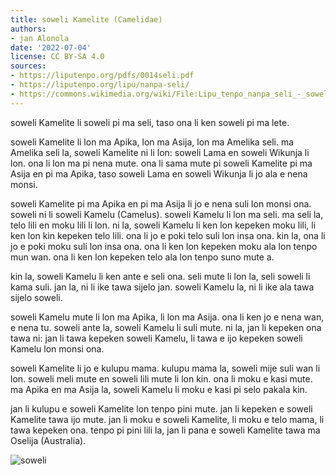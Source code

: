 ```yaml
---
title: soweli Kamelite (Camelidae)
authors:
- jan Alonola
date: '2022-07-04'
license: CC BY-SA 4.0
sources:
- https://liputenpo.org/pdfs/0014seli.pdf
- https://liputenpo.org/lipu/nanpa-seli/
- https://commons.wikimedia.org/wiki/File:Lipu_tenpo_nanpa_seli_-_soweli.png
---
```


soweli Kamelite li soweli pi ma seli, taso ona li ken soweli pi ma lete.

soweli Kamelite li lon ma Apika, lon ma Asija, lon ma Amelika seli. ma Amelika seli la, soweli Kamelite ni li lon: soweli Lama en soweli Wikunja li lon. ona li lon ma pi nena mute. ona li sama mute pi soweli Kamelite pi ma Asija en pi ma Apika, taso soweli Lama en soweli Wikunja li jo ala e nena monsi.

soweli Kamelite pi ma Apika en pi ma Asija li jo e nena suli lon monsi ona. soweli ni li soweli Kamelu (Camelus). soweli Kamelu li lon ma seli. ma seli la, telo lili en moku lili li lon. ni la, soweli Kamelu li ken lon kepeken moku lili, li ken lon kin kepeken telo lili. ona li jo e poki telo suli lon insa ona. kin la, ona li jo e poki moku suli lon insa ona. ona li ken lon kepeken moku ala lon tenpo mun wan. ona li ken lon kepeken telo ala lon tenpo suno mute a.

kin la, soweli Kamelu li ken ante e seli ona. seli mute li lon la, seli soweli li kama suli. jan la, ni li ike tawa sijelo jan. soweli Kamelu la, ni li ike ala tawa sijelo soweli.

soweli Kamelu mute li lon ma Apika, li lon ma Asija. ona li ken jo e nena wan, e nena tu. soweli ante la, soweli Kamelu li suli mute. ni la, jan li kepeken ona tawa ni: jan li tawa kepeken soweli Kamelu, li tawa e ijo kepeken soweli Kamelu lon monsi ona.

soweli Kamelite li jo e kulupu mama. kulupu mama la, soweli mije suli wan li lon. soweli meli mute en soweli lili mute li lon kin. ona li moku e kasi mute. ma Apika en ma Asija la, soweli Kamelu li moku e kasi pi selo pakala kin.

jan li kulupu e soweli Kamelite lon tenpo pini mute. jan li kepeken e soweli Kamelite tawa ijo mute. jan li moku e soweli Kamelite, li moku e telo mama, li tawa kepeken ona. tenpo pi pini lili la, jan li pana e soweli Kamelite tawa ma Oselija (Australia).

![soweli](https://upload.wikimedia.org/wikipedia/commons/f/f9/Lipu_tenpo_nanpa_seli_-_soweli.png)